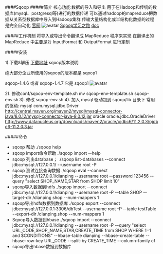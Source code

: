 ####Sqoop
#####简介
核心功能:数据的导入和导出
用于在Hadoop和传统的数据库(mysql、postgresql等)进行的数据传递
可以通过hadoop的mapreduce把数据从关系型数据库中导入到Hadoop集群
传输大量结构化或半结构化数据的过程是完全自动化
[官网](http://sqoop.apache.org/)
![avatar](https://images2018.cnblogs.com/blog/1228818/201804/1228818-20180412130640231-449939615.png)
[Sqoop学习之路](https://www.cnblogs.com/qingyunzong/p/8807252.html)
[doc](http://sqoop.apache.org/docs/1.4.7/SqoopUserGuide.html)

#####工作机制
将导入或导出命令翻译成 MapReduce 程序来实现 在翻译出的 MapReduce 中主要是对 InputFormat 和 OutputFormat 进行定制

#####安装

1).下载&解压
[下载地址](http://mirrors.hust.edu.cn/apache/)
sqoop版本说明

绝大部分企业所使用的sqoop的版本都是 sqoop1

sqoop-1.4.6 或者 sqoop-1.4.7 它是 sqoop1
![avatar](https://images2018.cnblogs.com/blog/1228818/201804/1228818-20180412131040413-312918279.png)

2). 修改conf/sqoop-env-template.sh
mv sqoop-env-template.sh sqoop-env.sh
3). 修改 sqoop-env.sh
4). 加入 mysql 驱动包到 sqoop/lib 目录下
常用的驱动:
    mysql 
        com.mysql.jdbc.Driver 
        http://central.maven.org/maven2/mysql/mysql-connector-java/8.0.12/mysql-connector-java-8.0.12.jar
    oracle
        oracle.jdbc.OracleDriver
        http://www.datanucleus.org/downloads/maven2/oracle/ojdbc6/11.2.0.3/ojdbc6-11.2.0.3.jar

#####命令
* sqoop 帮助
./sqoop help
* sqoop import命令帮助
./sqoop import --help
* sqoop 列出database；
./sqoop list-databases --connect jdbc:mysql://127.0.0.1/ --username root -P
* sqoop 测试连接查询数据
./sqoop eval --connect jdbc:mysql://127.0.0.1/dianping --username root --password 123456 --query "select SHOP_NAME,STAR from SHOP limit 10"
* sqoop导入数据到hdfs
./sqoop import --connect jdbc:mysql://127.0.0.1/dianping --username root -P  --table SHOP --target-dir /dianping.shop --num-mappers 1
* sqoop导出hdfs数据到数据库
./sqoop export --connect jdbc:mysql://127.0.0.1:3306/dbTest --username root -P --table testTable --export-dir /dianping.shop --num-mappers 1
* Sqoop导入数据到hbase
./sqoop import --connect jdbc:mysql://127.0.0.1/dianping --username root -P  --query "select URL_CODE,SHOP_NAME,STAR,CREATE_TIME from SHOP WHERE 1=1 and \$CONDITIONS" --hbase-table dianping --hbase-create-table --hbase-row-key URL_CODE --split-by CREATE_TIME --column-family cf
* sqoop导出hbase数据到数据库